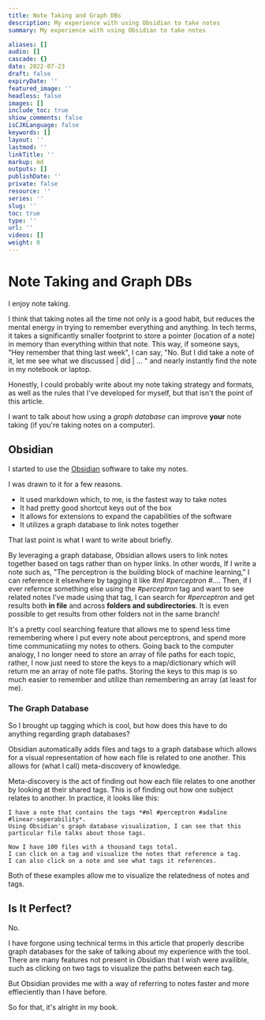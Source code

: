 ```yaml
---
title: Note Taking and Graph DBs
description: My experience with using Obsidian to take notes
summary: My experience with using Obsidian to take notes

aliases: []
audio: []
cascade: {}
date: 2022-07-23
draft: false
expiryDate: ''
featured_image: ''
headless: false
images: []
include_toc: true
shiow_comments: false
isCJKLanguage: false
keywords: []
layout: ''
lastmod: ''
linkTitle: ''
markup: md
outputs: []
publishDate: ''
private: false
resource: ''
series: ''
slug: ''
toc: true
type: ''
url: ''
videos: []
weight: 0
---
```


# Note Taking and Graph DBs

I enjoy note taking.

I think that taking notes all the time not only is a good habit, but reduces the
mental energy in trying to remember everything and anything. In tech terms, it
takes a significantly smaller footprint to store a pointer (location of a note)
in memory than everything within that note. This way, if someone says, "Hey
remember that thing last week", I can say, "No. But I did take a note of it, let
me see what we discussed | did | ... " and nearly instantly find the note in my
notebook or laptop.

Honestly, I could probably write about my note taking strategy and formats, as
well as the rules that I've developed for myself, but that isn't the point of
this article.

I want to talk about how using a *graph database* can improve **your** note
taking (if you're taking notes on a computer).

## Obsidian

I started to use the [Obsidian](https://obsidian.md/) software to take my notes.

I was drawn to it for a few reasons.

- It used markdown which, to me, is the fastest way to take notes
- It had pretty good shortcut keys out of the box
- It allows for extensions to expand the capabilities of the software
- It utilizes a graph database to link notes together

That last point is what I want to write about briefly.

By leveraging a graph database, Obsidian allows users to link notes together
based on tags rather than on hyper links. In other words, If I write a note such
as, "The perceptron is the building block of machine learning," I can reference
it elsewhere by tagging it like *#ml #perceptron #...*. Then, if I ever refernce
something else using the *#perceptron* tag and want to see related notes I've
made using that tag, I can search for *#perceptron* and get results both **in
file** and across **folders and subdirectories**. It is even possible to get
results from other folders not in the same branch!

It's a pretty cool searching feature that allows me to spend less time
remembering where I put every note about perceptrons, and spend more time
communicatiing my notes to others. Going back to the computer analogy, I no
longer need to store an array of file paths for each topic, rather, I now just
need to store the keys to a map/dictionary which will return me an array of note
file paths. Storing the keys to this map is so much easier to remember and
utilize than remembering an array (at least for me).

### The Graph Database

So I brought up tagging which is cool, but how does this have to do anything
regarding graph databases?

Obsidian automatically adds files and tags to a graph database which allows for
a visual representation of how each file is related to one another. This allows
for (what I call) meta-discovery of knowledge.

Meta-discovery is the act of finding out how each file relates to one another by
looking at their shared tags. This is of finding out how one subject relates to
another. In practice, it looks like this:

```
I have a note that contains the tags *#ml #perceptron #adaline #linear-seperability*.
Using Obsidian's graph database visualization, I can see that this particular file talks about those tags.

Now I have 100 files with a thousand tags total.
I can click on a tag and visualize the notes that reference a tag.
I can also click on a note and see what tags it references.
```

Both of these examples allow me to visualize the relatedness of notes and tags.

## Is It Perfect?

No.

I have forgone using technical terms in this article that properly describe
graph databases for the sake of talking about my experience with the tool. There
are many features not present in Obsidian that I wish were availible, such as
clicking on two tags to visualize the paths between each tag.

But Obsidian provides me with a way of referring to notes faster and more
effieciently than I have before.

So for that, it's alright in my book.
